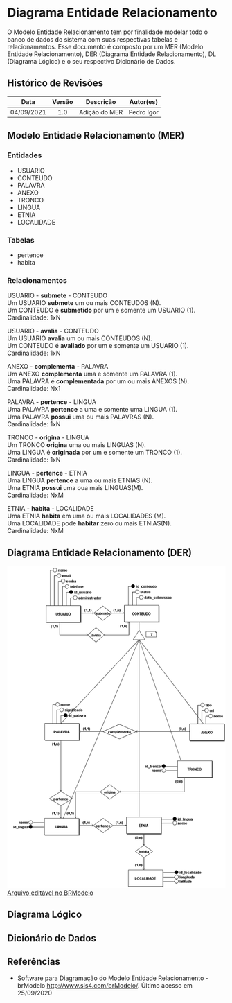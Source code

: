 # Diagrama Entidade Relacionamento
O Modelo Entidade Relacionamento tem por finalidade modelar todo o banco de dados do sistema com suas respectivas tabelas e relacionamentos. Esse documento é composto por um MER (Modelo Entidade Relacionamento), DER (Diagrama Entidade Relacionamento), DL (Diagrama Lógico) e o seu respectivo Dicionário de Dados.

## Histórico de Revisões
| Data | Versão | Descrição | Autor(es) |
|:----:|:------:|:---------:|:---------:|
| 04/09/2021 | 1.0 | Adição do MER | Pedro Igor |

## Modelo Entidade Relacionamento (MER)

### Entidades
- USUARIO
- CONTEUDO
- PALAVRA
- ANEXO
- TRONCO
- LINGUA
- ETNIA
- LOCALIDADE

### Tabelas
- pertence
- habita

### Relacionamentos
USUARIO - **submete** - CONTEUDO<br>
Um USUARIO **submete** um ou mais CONTEUDOS (N).<br>
Um CONTEUDO é **submetido** por um e somente um USUARIO (1).<br>
Cardinalidade: 1xN<br>

USUARIO - **avalia** - CONTEUDO<br>
Um USUARIO **avalia** um ou mais CONTEUDOS (N).<br>
Um CONTEUDO é **avaliado** por um e somente um USUARIO (1).<br>
Cardinalidade: 1xN<br>

ANEXO - **complementa** - PALAVRA<br>
Um ANEXO **complementa** uma e somente um PALAVRA (1).<br>
Uma PALAVRA é **complementada** por um ou mais ANEXOS (N).<br>
Cardinalidade: Nx1<br>

PALAVRA - **pertence** - LINGUA<br>
Uma PALAVRA **pertence** a uma e somente uma LINGUA (1).<br>
Uma PALAVRA **possui** uma ou mais PALAVRAS (N).<br>
Cardinalidade: 1xN<br>

TRONCO - **origina** - LINGUA<br>
Um TRONCO **origina** uma ou mais LINGUAS (N).<br>
Uma LINGUA é **originada** por um e somente um TRONCO (1).<br>
Cardinalidade: 1xN

LINGUA - **pertence** - ETNIA<br>
Uma LINGUA **pertence** a uma ou mais ETNIAS (N).<br>
Uma ETNIA **possui** uma oua mais LINGUAS(M).<br>
Cardinalidade: NxM<br>

ETNIA - **habita** - LOCALIDADE<br>
Uma ETNIA **habita** em uma ou mais LOCALIDADES (M).<br>
Uma LOCALIDADE pode **habitar** zero ou mais ETNIAS(N).<br>
Cardinalidade: NxM<br>

## Diagrama Entidade Relacionamento (DER)
![DER](../img/modelagemBancoDeDados/conceitual.png)
[Arquivo editável no BRModelo](../conceitual.brM3)
## Diagrama Lógico

## Dicionário de Dados

## Referências 
- Software para Diagramação do Modelo Entidade Relacionamento - brModelo <http://www.sis4.com/brModelo/>. Último acesso em 25/09/2020 